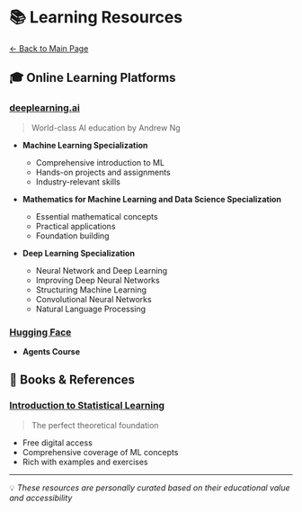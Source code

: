 # 📚 Learning Resources

[← Back to Main Page](README.md)

## 🎓 Online Learning Platforms

### [deeplearning.ai](https://www.deeplearning.ai/) 
> World-class AI education by Andrew Ng

- **Machine Learning Specialization**
  - Comprehensive introduction to ML
  - Hands-on projects and assignments
  - Industry-relevant skills
  
- **Mathematics for Machine Learning and Data Science Specialization**
  - Essential mathematical concepts
  - Practical applications
  - Foundation building

- **Deep Learning Specialization**
  - Neural Network and Deep Learning
  - Improving Deep Neural Networks
  - Structuring Machine Learning
  - Convolutional Neural Networks
  - Natural Language Processing

### [Hugging Face](https://huggingface.co/learn)

- **Agents Course**

## 📖 Books & References

### [Introduction to Statistical Learning](https://www.statlearning.com/)
> The perfect theoretical foundation

- Free digital access
- Comprehensive coverage of ML concepts
- Rich with examples and exercises

---
💡 _These resources are personally curated based on their educational value and accessibility_